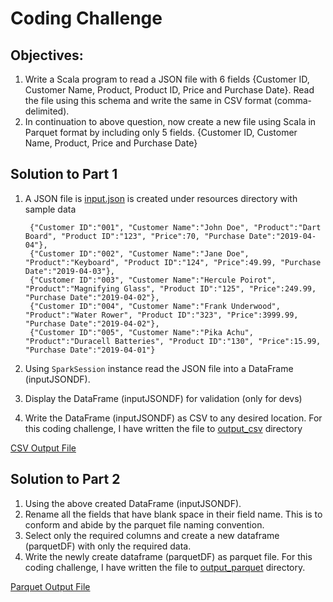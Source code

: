 # Coding Challenge

## Objectives:
1. Write a Scala program to read a JSON file with 6 fields {Customer ID, Customer Name, Product, Product ID, Price and Purchase Date}. Read the file using this schema and write the same in CSV format (comma-delimited).
2. In continuation to above question, now create a new file using Scala in Parquet format by including only 5 fields. {Customer ID, Customer Name, Product, Price and Purchase Date}


## Solution to Part 1
1. A JSON file is [input.json](https://github.com/pavanpkulkarni/ScalaTestWorkspace/blob/master/src/main/resources/input.json) is created under resources directory with sample data 

        {"Customer ID":"001", "Customer Name":"John Doe", "Product":"Dart Board", "Product ID":"123", "Price":70, "Purchase Date":"2019-04-04"},
        {"Customer ID":"002", "Customer Name":"Jane Doe", "Product":"Keyboard", "Product ID":"124", "Price":49.99, "Purchase Date":"2019-04-03"},
        {"Customer ID":"003", "Customer Name":"Hercule Poirot", "Product":"Magnifying Glass", "Product ID":"125", "Price":249.99, "Purchase Date":"2019-04-02"},
        {"Customer ID":"004", "Customer Name":"Frank Underwood", "Product":"Water Rower", "Product ID":"323", "Price":3999.99, "Purchase Date":"2019-04-02"},
        {"Customer ID":"005", "Customer Name":"Pika Achu", "Product":"Duracell Batteries", "Product ID":"130", "Price":15.99, "Purchase Date":"2019-04-01"}
    
2. Using `SparkSession` instance read the JSON file into a DataFrame (inputJSONDF).
3. Display the DataFrame (inputJSONDF) for validation (only for devs)
4. Write the DataFrame (inputJSONDF) as CSV to any desired location. For this coding challenge, I have written the file to [output_csv](https://github.com/pavanpkulkarni/ScalaTestWorkspace/tree/master/src/main/resources/output_csv) directory

[CSV Output File](https://github.com/pavanpkulkarni/ScalaTestWorkspace/blob/master/src/main/resources/output_csv/part-00000-7c1897c2-1e72-42aa-ac81-e2baf68860b6-c000.csv)

## Solution to Part 2

1. Using the above created DataFrame (inputJSONDF). 
2. Rename all the fields that have blank space in their field name. This is to conform and abide by the parquet file naming convention. 
3. Select only the required columns and create a new dataframe (parquetDF) with only the required data.
4. Write the newly create  dataframe (parquetDF) as parquet file. For this coding challenge, I have written the file to [output_parquet](https://github.com/pavanpkulkarni/ScalaTestWorkspace/tree/master/src/main/resources/output_parquet) directory. 
 
[Parquet Output File](https://github.com/pavanpkulkarni/ScalaTestWorkspace/blob/master/src/main/resources/output_parquet/part-00000-939487d5-a388-40d1-a2ab-e3e19562ce35-c000.snappy.parquet)

